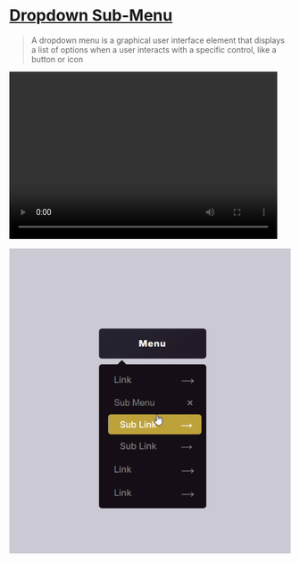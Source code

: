 # [Dropdown Sub-Menu](https://en.wikipedia.org/wiki/Drop-down_list)

> A dropdown menu is a graphical user interface element that displays a list of options when a user interacts with a specific control, like a button or icon

<video width="480" height="300" controls>
  <source src="screenshot.mp4" type="video/mp4">
</video>

![Image title](output.gif)
